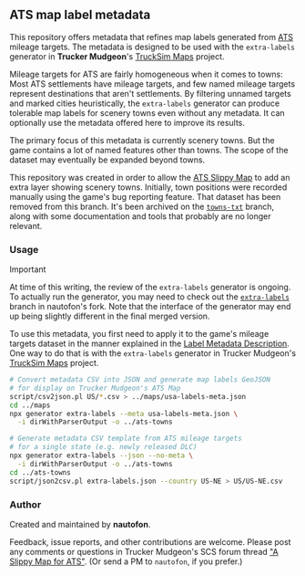 ## ATS map label metadata

This repository offers metadata that refines map labels generated from
[ATS](https://americantrucksimulator.com/) mileage targets.
The metadata is designed to be used with the `extra-labels` generator in
**Trucker Mudgeon**'s [TruckSim Maps](https://github.com/truckermudgeon/maps)
project.

Mileage targets for ATS are fairly homogeneous when it comes to towns:
Most ATS settlements have mileage targets, and few named mileage targets
represent destinations that aren't settlements. By filtering unnamed
targets and marked cities heuristically, the `extra-labels` generator can
produce tolerable map labels for scenery towns even without any metadata.
It can optionally use the metadata offered here to improve its results.

The primary focus of this metadata is currently scenery towns.
But the game contains a lot of named features other than towns.
The scope of the dataset may eventually be expanded beyond towns.

This repository was created in order to allow the
[ATS Slippy Map](https://forum.scssoft.com/viewtopic.php?t=318267)
to add an extra layer showing scenery towns.
Initially, town positions were recorded manually using the game's
bug reporting feature.
That dataset has been removed from this branch. It's been archived on the
[`towns-txt`](https://github.com/nautofon/ats-towns/tree/towns-txt) branch,
along with some documentation and tools that probably are no longer relevant.

### Usage

> [!IMPORTANT]  
> At time of this writing, the review of the `extra-labels` generator is
> ongoing. To actually run the generator, you may need to check out the
> [`extra-labels`](https://github.com/nautofon/maps-nodejs/tree/extra-labels)
> branch in nautofon's fork. Note that the interface of the generator may end
> up being slightly different in the final merged version.

To use this metadata, you first need to apply it to the game's
mileage targets dataset in the manner explained in the
[Label Metadata Description](label-metadata.md).
One way to do that is with the `extra-labels` generator in Trucker Mudgeon's
[TruckSim Maps](https://github.com/truckermudgeon/maps) project.

```sh
# Convert metadata CSV into JSON and generate map labels GeoJSON
# for display on Trucker Mudgeon's ATS Map
script/csv2json.pl US/*.csv > ../maps/usa-labels-meta.json
cd ../maps
npx generator extra-labels --meta usa-labels-meta.json \
  -i dirWithParserOutput -o ../ats-towns

# Generate metadata CSV template from ATS mileage targets
# for a single state (e.g. newly released DLC)
npx generator extra-labels --json --no-meta \
  -i dirWithParserOutput -o ../ats-towns
cd ../ats-towns
script/json2csv.pl extra-labels.json --country US-NE > US/US-NE.csv
```

### Author

Created and maintained by **nautofon**.

Feedback, issue reports, and other contributions are welcome.
Please post any comments or questions in Trucker Mudgeon's SCS forum thread
["A Slippy Map for ATS"](https://forum.scssoft.com/viewtopic.php?t=318267).
(Or send a PM to `nautofon`, if you prefer.)
